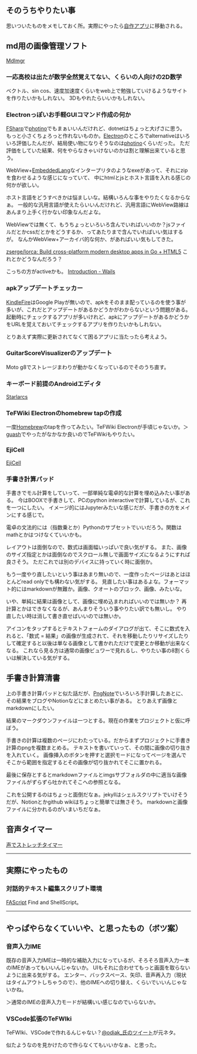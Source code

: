 ## そのうちやりたい事

思いついたものをメモしておく所。実際にやったら[自作アプリ](%E8%87%AA%E4%BD%9C%E3%82%A2%E3%83%97%E3%83%AA)に移動される。

## md用の画像管理ソフト

[MdImgr](MdImgr)

### 一応高校は出たが数学全然覚えてない、くらいの人向けの2D数学

ベクトル、sin cos、速度加速度くらいをweb上で勉強していけるようなサイトを作りたいかもしれない。
3Dもやれたらいいかもしれない。

### Electronっぽいお手軽GUIコマンド作成の何か

[FSharp](FSharp)で[photino](photino)でもまぁいいんだけれど、dotnetはちょっと大げさに思う。
もっと小さくちょろっと作れないものか。[Electron](Electron)のところでalternativeはいろいろ評価したんだが、結局使い物になりそうなのは[photino](photino)くらいだった。
ただ評価をしていた結果、何をやらなきゃいけないのかは割と理解出来ていると思う。

WebView+[EmbeddedLang](EmbeddedLang)なインタープリタのようなexeがあって、それにzipを食わせるような感じになっていて、
中にhtmlとjsとホスト言語を入れる感じの何かが欲しい。

ホスト言語をどうすべきかは悩ましいな。結構いろんな事をやりたくなるからなぁ。
一般的な汎用言語が使えたらいいんだけれど、汎用言語にWebView路線はあんまり上手く行かない印象なんだよな。

WebViewでは無くて、もうちょっといろいろ含んでいればいいのか？jsファイルだとかcssだとかをどうするか、ってあたりまで含んでいればいい気はするが。
なんかWebView+アーカイバ的な何か、があればいい気もしてきた。

[zserge/lorca: Build cross-platform modern desktop apps in Go + HTML5](https://github.com/zserge/lorca) これとかどうなんだろう？

こっちの方がactiveかも。 [Introduction - Wails](https://wails.io/docs/introduction)

### apkアップデートチェッカー

[KindleFire](KindleFire)はGoogle Playが無いので、apkをそのまま配っているのを使う事が多いが、これだとアップデートがあるかどうかがわからないという問題がある。
起動時にチェックするアプリが多いけれど、apkにアップデートがあるかどうかをURLを覚えておいてチェックするアプリを作りたいかもしれない。

とりあえず実際に更新されてなくて困るアプリに当たったら考えよう。

### GuitarScoreVisualizerのアップデート

Moto g8でストレージまわりが動かなくなっているのでそのうち直す。

### キーボード前提のAndroidエディタ

[Starlarcs](Starlarcs)

### TeFWiki Electronのhomebrew tapの作成

一度[Homebrew](Homebrew)のtapを作ってみたい。TeFWiki Electronが手頃じゃないか。＞[guash](guash)でやったがなかなか良いのでTeFWikiもやりたい。

### EjiCell

[EjiCell](EjiCell)

### 手書き計算パッド

手書きでモル計算をしていって、一部単純な電卓的な計算を埋め込みたい事がある。
今はBOOXで手書きして、PCのpython interactiveで計算しているが、これを一つにしたい。
イメージ的にはJupyterみたいな感じだが、手書きの方をメインにする感じで。

電卓の文法的には（指数乗とか）Pythonのサブセットでいいだろう。関数はmathとかはつけなくていいかも。

レイアウトは面倒なので、数式は画面幅いっぱいで良い気がする。
また、画像のサイズ指定とかは面倒なのでスクロール無しで画面サイズになるようにすれば良さそう。
ただこれでは別のデバイスに持っていく時に面倒か。

もう一度やり直したいという事はあまり無いので、一度作ったページはあとはほとんどread onlyでも構わない気がする。
見直したい事はあるよな。フォーマット的にはmarkdownが無難か。画像、クオートのブロック、画像、みたいな。

いや、単純に結果は画像として、画像に埋め込まれればいいのでは無いか？
再計算とかはできなくなるが、あんまりそういう事やりたい訳でも無いし。
やり直したい時は消して書き直せばいいのでは無いか。

アイコンをタップするとテキストフォームのダイアログが出て、そこに数式を入れると、「数式 = 結果」の画像が生成されて、それを移動したりリサイズしたりして確定すると以後は単なる画像として書かれただけで変更とか移動が出来なくなる。
これなら見る方は通常の画像ビュワーで見れるし、やりたい事の8割くらいは解決している気がする。

## 手書き計算清書

上の手書き計算パッドと似た話だが、[PngNote](PngNote)でいろいろ手計算したあとに、
その結果をブログやNotionなどにまとめたい事がある。
とりあえず画像とmarkdownにしたい。

結果のマークダウンファイルは一つとする。現在の作業をプロジェクトと仮に呼ぼう。

手書きの計算は複数のページにわたっている。だからまずプロジェクトに手書き計算のpngを複数まとめる。
テキストを書いていって、その間に画像の切り抜きを入れていく。
画像挿入のボタンを押すと選択モードになってページを選んでそこから範囲を指定するとその画像が切り抜かれてそこに置かれる。

最後に保存とするとmarkdownファイルとimgsサブフォルダの中に適当な画像ファイルがずらずら吐かれてそこへの参照となる。

これを公開するのはちょっと面倒だなぁ。jekyllはシェルスクリプトでいけそうだが、Notionとかgithub wikiはちょっと簡単では無さそう。
markdownと画像ファイルに分かれるのがいまいちだなぁ。

## 音声タイマー

[声でストレッチタイマー](%E5%A3%B0%E3%81%A7%E3%82%B9%E3%83%88%E3%83%AC%E3%83%83%E3%83%81%E3%82%BF%E3%82%A4%E3%83%9E%E3%83%BC)

----

## 実際にやったもの

### 対話的テキスト編集スクリプト環境

[FAScript](FAScript) Find and ShellScript。



----

## やっぱやらなくていいや、と思ったもの（ボツ案）

### 音声入力IME

既存の音声入力IMEは一時的な補助入力になっているが、そろそろ音声入力一本のIMEがあってもいいんじゃないか。
UIもそれに合わせてもっと画面を取らないように出来る気がする。
エンター、バックスペース、矢印、音声再入力（現状はタイムアウトしちゃうので）、他のIMEへの切り替え、くらいでいいんじゃないかね。

＞通常のIMEの音声入力モードが結構いい感じなのでいらないか。


### VSCode拡張のTeFWIki

TeFWIki、VSCodeで作れるんじゃない？[@odiak_氏のツイート](https://twitter.com/odiak_/status/1466167604800733184)が元ネタ。

似たようなのを見かけたので作らなくてもいいかなぁ、と思った。